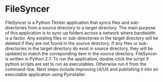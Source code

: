 # FileSyncer
FileSyncer is a Python Tkinter application that syncs files and sub-directories from a source directory to a target directory. The main purpose of this application is to sync up folders across a network where bandwidth is a factor. Any existing files or sub-directories in the target directory will be deleted if they are not found in the source directory. If any files or sub-directories in the target directory do exist in source directory, they will be updated to match the correponding item in the source directory. FileSyncer is written in Python 2.7. To run the application, double-click the script if python scripts are set to run as executables. Otherwise run it from the command-line. Next steps include improving UI/UX and publishing it into an executable application using Pyinstaller.
